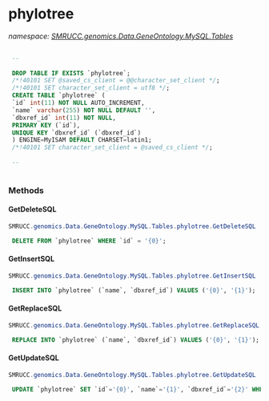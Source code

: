 ﻿# phylotree
_namespace: [SMRUCC.genomics.Data.GeneOntology.MySQL.Tables](./index.md)_

```SQL
 
 --
 
 DROP TABLE IF EXISTS `phylotree`;
 /*!40101 SET @saved_cs_client = @@character_set_client */;
 /*!40101 SET character_set_client = utf8 */;
 CREATE TABLE `phylotree` (
 `id` int(11) NOT NULL AUTO_INCREMENT,
 `name` varchar(255) NOT NULL DEFAULT '',
 `dbxref_id` int(11) NOT NULL,
 PRIMARY KEY (`id`),
 UNIQUE KEY `dbxref_id` (`dbxref_id`)
 ) ENGINE=MyISAM DEFAULT CHARSET=latin1;
 /*!40101 SET character_set_client = @saved_cs_client */;
 
 --
 
 ```



### Methods

#### GetDeleteSQL
```csharp
SMRUCC.genomics.Data.GeneOntology.MySQL.Tables.phylotree.GetDeleteSQL
```
```SQL
 DELETE FROM `phylotree` WHERE `id` = '{0}';
 ```

#### GetInsertSQL
```csharp
SMRUCC.genomics.Data.GeneOntology.MySQL.Tables.phylotree.GetInsertSQL
```
```SQL
 INSERT INTO `phylotree` (`name`, `dbxref_id`) VALUES ('{0}', '{1}');
 ```

#### GetReplaceSQL
```csharp
SMRUCC.genomics.Data.GeneOntology.MySQL.Tables.phylotree.GetReplaceSQL
```
```SQL
 REPLACE INTO `phylotree` (`name`, `dbxref_id`) VALUES ('{0}', '{1}');
 ```

#### GetUpdateSQL
```csharp
SMRUCC.genomics.Data.GeneOntology.MySQL.Tables.phylotree.GetUpdateSQL
```
```SQL
 UPDATE `phylotree` SET `id`='{0}', `name`='{1}', `dbxref_id`='{2}' WHERE `id` = '{3}';
 ```


